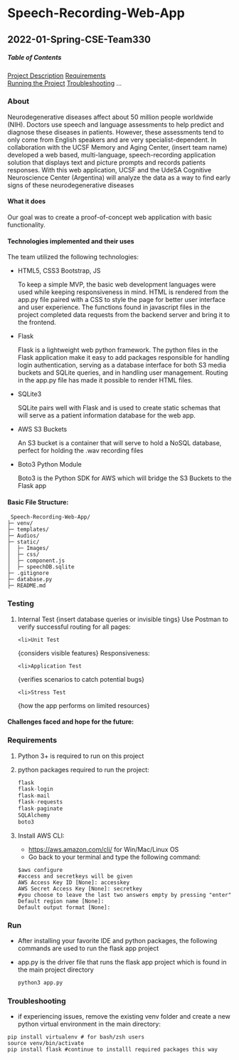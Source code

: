 # Speech-Recording-Web-App
## 2022-01-Spring-CSE-Team330 


##### Table of Contents  
[Project Description](#About)
[Requirements](#requirements)  
[Running the Project](#run)
[Troubleshooting](#troubleshooting)
...  
<a name="Project-description"/>
<a name="requirements"/>
<a name="run"/>

### About 
<p> Neurodegenerative diseases affect about 50 million people worldwide (NIH). Doctors use speech and language assessments to help predict and diagnose these diseases in patients. However, these assessments tend to only come from English speakers and are very specialist-dependent. In collaboration with the UCSF Memory and Aging Center, (insert team name) developed a web based, multi-language, speech-recording application solution that displays text and picture prompts and records patients responses. With this web application, UCSF and the UdeSA Cognitive Neuroscience Center (Argentina) will analyze the data as a way to find early signs of these neurodegenerative diseases </p>

#### What it does  
<p>
Our goal was to create a proof-of-concept web application with basic functionality. 
</p>

#### Technologies implemented and their uses
<p>
The team utilized the following technologies:
	<ul>
		<li>
			HTML5, CSS3 Bootstrap, JS
			<p>
				To keep a simple MVP, the basic web development languages were used while keeping responsiveness in mind. HTML is rendered from the app.py file paired with a CSS to style the page for better user interface and user experience. 
				The functions found in javascript files in the project completed data requests from the backend server and bring it to the frontend.
			</p>
		</li>
		<li>
			Flask
			<p>
				Flask is a lightweight web python framework. The python files in the Flask application make it easy to add packages responsible for handling login authentication, serving as a database interface for both S3 media buckets and SQLite queries, and in handling user management. Routing in the app.py file has made it possible to render HTML files. 
			</p>
		</li>
		<li>
			SQLite3 
			<p>
				SQLite pairs well with Flask and is used to create static schemas that will serve as a patient information database for the web app.
			</p>
		</li>
		<li>
			AWS S3 Buckets 
			<p>
				An S3 bucket is a container that will serve to hold a NoSQL database, perfect for holding the .wav recording files
			</p>
		</li>
		<li>
			Boto3 Python Module
			<p>
				Boto3 is the Python SDK for AWS which will bridge the S3 Buckets to the Flask app
			</p>
		</li>
	</ul>
</p> 

#### Basic File Structure:

```
 Speech-Recording-Web-App/
├─ venv/
├─ templates/
├─ Audios/
├─ static/
│  ├─ Images/
│  ├─ css/
│  ├─ component.js
│  ├─ speechDB.sqlite
├─ .gitignore
├─ database.py
├─ README.md
```

### Testing
<ol>
	<li>Internal Test
{insert database queries or invisible tings} 
Use Postman to verify successful routing for all pages:
	</li>
	
	<li>Unit Test
{considers visible features}
Responsiveness:
	</li>
	
	<li>Application Test
{verifies scenarios to catch potential bugs}
	</li>
	
	<li>Stress Test
{how the app performs on limited resources}
	</li>
</ol>


#### Challenges faced and hope for the future: 


### Requirements
1. Python 3+ is required to run on this project 
2. python packages required to run the project:

	```python
	flask
	flask-login
	flask-mail
	flask-requests
	flask-paginate
	SQLAlchemy
	boto3
	
	```

3. Install AWS CLI:
	-  https://aws.amazon.com/cli/ for Win/Mac/Linux OS
	-  Go back to your terminal and type the following command:
	```Shell
	$aws configure 
	#access and secretkeys will be given
	AWS Access Key ID [None]: accesskey
	AWS Secret Access Key [None]: secretkey
	#you choose to leave the last two answers empty by pressing "enter"
	Default region name [None]: 
	Default output format [None]:
	```


### Run 
- After installing your favorite IDE and python packages, the following commands are used to run the flask app project
- app.py is the driver file that runs the flask app project which is found in the main project directory

	```python
	python3 app.py
	``` 

### Troubleshooting
- if experiencing issues, remove the existing venv folder and create a new python virtual environment in the main directory:

```shell
pip install virtualenv # for bash/zsh users
source venv/bin/activate
pip install flask #continue to installl required packages this way
```
